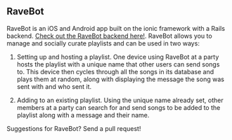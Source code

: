 RaveBot
-------

RaveBot is an iOS and Android app built on the ionic framework with a Rails backend. [Check out the RaveBot backend here!](https://github.com/aaronkendall/ravebot_backend). RaveBot allows you to manage and socially curate playlists and can be used in two ways:

1. Setting up and hosting a playlist. One device using RaveBot at a party hosts the playlist with a unique name that other users can send songs to. This device then cycles through all the songs in its database and plays them at random, along with displaying the message the song was sent with and who sent it.

2. Adding to an existing playlist. Using the unique name already set, other members at a party can search for and send songs to be added to the playlist along with a message and their name.

Suggestions for RaveBot? Send a pull request!
